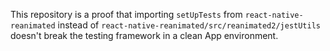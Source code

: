 This repository is a proof that importing `setUpTests` from `react-native-reanimated` instead of `react-native-reanimated/src/reanimated2/jestUtils` doesn't break the testing framework in a clean App environment.
